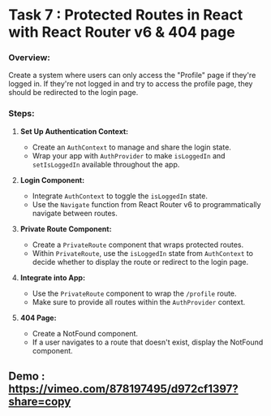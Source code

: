 # Task 7 :  Protected Routes in React with React Router v6 & 404 page

### Overview:
Create a system where users can only access the "Profile" page if they're logged in. If they're not logged in and try to access the profile page, they should be redirected to the login page.

### Steps:

1. **Set Up Authentication Context:**
   - Create an `AuthContext` to manage and share the login state.
   - Wrap your app with `AuthProvider` to make `isLoggedIn` and `setIsLoggedIn` available throughout the app.

2. **Login Component:**
   - Integrate `AuthContext` to toggle the `isLoggedIn` state.
   - Use the `Navigate` function from React Router v6 to programmatically navigate between routes.

3. **Private Route Component:**
   - Create a `PrivateRoute` component that wraps protected routes.
   - Within `PrivateRoute`, use the `isLoggedIn` state from `AuthContext` to decide whether to display the route or redirect to the login page.

4. **Integrate into App:**
   - Use the `PrivateRoute` component to wrap the `/profile` route.
   - Make sure to provide all routes within the `AuthProvider` context.
5. **404 Page:** 
   - Create a NotFound component.   
   - If a user navigates to a route that doesn't exist, display the NotFound component.

Demo : https://vimeo.com/878197495/d972cf1397?share=copy
---
